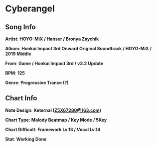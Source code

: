 # Cyberangel
 
## Song Info
 
**Artist**: **HOYO-MiX / Hanser / Bronya Zaychik**
 
**Album**: **Honkai Impact 3rd Onward Original Soundtrack / HOYO-MiX / 2019 Middle**
 
**From**: **Game / Honkai Impact 3rd / v3.2 Update**
 
**BPM**: **125**
 
**Genre**: **Progressive Trance (?)**
 
## Chart Info
 
**Note Design**: **Keternal (Z5X67280@163.com)**
 
**Chart Type**: **Malody Beatmap / Key Mode / 5Key**
 
**Chart Difficult**: **Framework Lv.13 / Vocal Lv.14**
 
**Stat**: **Working Done**
